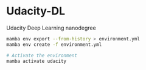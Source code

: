 # Udacity-DL
Udacity Deep Learning nanodegree

``` bash
mamba env export --from-history > environment.yml
mamba env create -f environment.yml

# Activate the environment
mamba activate udacity
```
